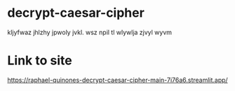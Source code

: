 # decrypt-caesar-cipher
kljyfwaz jhlzhy jpwoly jvkl. wsz npil tl wlywlja zjvyl wyvm

# Link to site
https://raphael-quinones-decrypt-caesar-cipher-main-7i76a6.streamlit.app/
